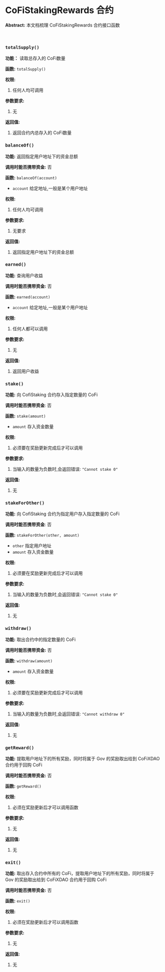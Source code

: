 # CoFiStakingRewards 合约

**Abstract:** 本文档梳理 CoFiStakingRewards 合约接口函数

&emsp;


### `totalSupply()`

**功能：** 读取总存入的 CoFi数量

**函数:** `totalSupply()`

**权限:** 
1. 任何人均可调用

**参数要求:**
1. 无

**返回值:**
1. 返回合约内总存入的 CoFi数量

### `balanceOf()`

**功能:** 返回指定用户地址下的资金总额

**调用时能否携带资金:** 否

**函数:** `balanceOf(account)`

   + `account` 给定地址,一般是某个用户地址

**权限:** 
1. 任何人均可调用

**参数要求:**
1. 无要求

**返回值:**
1. 返回指定用户地址下的资金总额



### `earned()`

**功能:** 查询用户收益

**调用时能否携带资金:** 否

**函数:** `earned(account)`

   + `account` 给定地址,一般是某个用户地址

**权限:**
1. 任何人都可以调用

**参数要求:**
1. 无

**返回值:**
1. 返回用户收益



### `stake()`

**功能:** 向 CofiStaking 合约存入指定数量的 CoFi

**调用时能否携带资金**: 否

**函数:** `stake(amount)`

   + `amount` 存入资金数量

**权限:**

1. 必须要在奖励更新完成后才可以调用

**参数要求:**

1. 当输入的数量为负数时,会返回错误: `"Cannot stake 0"`

**返回值:**
1. 无



### `stakeForOther()`

**功能:** 向 CofiStaking 合约为指定用户存入指定数量的 CoFi

**调用时能否携带资金**: 否

**函数:** `stakeForOther(other, amount)`

   + `other` 指定用户地址
   + `amount` 存入资金数量

**权限:**

1. 必须要在奖励更新完成后才可以调用

**参数要求:**

1. 当输入的数量为负数时,会返回错误: `"Cannot stake 0"`

**返回值:**

1. 无




### `withdraw()`
**功能:** 取出合约中的指定数量的 CoFi

**调用时能否携带资金:** 否

**函数:** `withdraw(amount)`

   + `amount` 存入资金数量

**权限:**
1. 必须要在奖励更新完成后才可以调用

**参数要求:**
1. 当输入的数量为负数时,会返回错误: `"Cannot withdraw 0"`

**返回值:**
1. 无


### `getReward()` 

**功能:** 提取用户地址下的所有奖励，同时将属于 Gov 的奖励取出给到 CoFiXDAO 合约用于回购 CoFi

**调用时能否携带资金:** 否

**函数:** `getReward()`

**权限:**
1. 必须在奖励更新后才可以调用函数

**参数要求:**
1. 无

**返回值:**
1. 无

### `exit()` 

**功能:** 取出存入合约中所有的 CoFi，提取用户地址下的所有奖励，同时将属于 Gov 的奖励取出给到 CoFiXDAO 合约用于回购 CoFi

**调用时能否携带资金:** 否

**函数:** `exit()`

**权限:**

1. 必须在奖励更新后才可以调用函数

**参数要求:**

1. 无

**返回值:**

1. 无